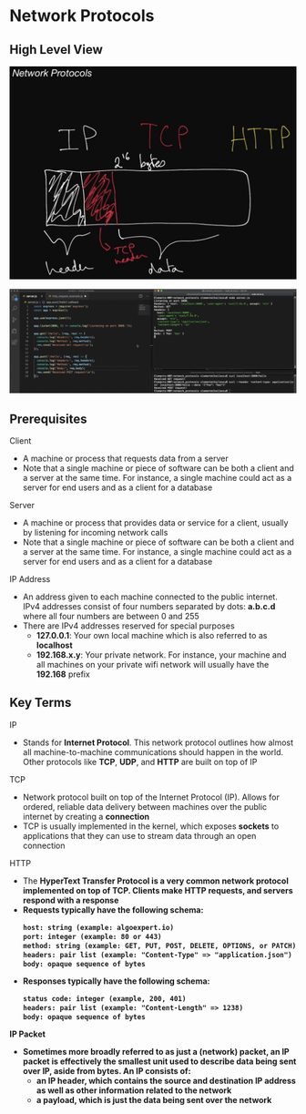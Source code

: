 # Network Protocols

## High Level View

![High Level View of Network Protocols Photo 1](https://github.com/TommyMynnSon/AlgoExpert-Personal-Notes/blob/main/systems-expert/images/4_network_protocols_photo_1.png)

![High Level View of Network Protocols Photo 2](https://github.com/TommyMynnSon/AlgoExpert-Personal-Notes/blob/main/systems-expert/images/4_network_protocols_photo_2.png)

## Prerequisites

Client
- A machine or process that requests data from a server
- Note that a single machine or piece of software can be both a client and a server at the same time. For instance, a single machine could act as a server for end users and as a client for a database

Server
- A machine or process that provides data or service for a client, usually by listening for incoming network calls
- Note that a single machine or piece of software can be both a client and a server at the same time. For instance, a single machine could act as a server for end users and as a client for a database

IP Address
- An address given to each machine connected to the public internet. IPv4 addresses consist of four numbers separated by dots: <b>a.b.c.d</b> where all four numbers are between 0 and 255
- There are IPv4 addresses reserved for special purposes
  - <b>127.0.0.1</b>: Your own local machine which is also referred to as <b>localhost</b>
  - <b>192.168.x.y</b>: Your private network. For instance, your machine and all machines on your private wifi network will usually have the <b>192.168</b> prefix

## Key Terms

IP
- Stands for <b>Internet Protocol</b>. This network protocol outlines how almost all machine-to-machine communications should happen in the world. Other protocols like <b>TCP</b>, <b>UDP</b>, and <b>HTTP</b> are built on top of IP

TCP
- Network protocol built on top of the Internet Protocol (IP). Allows for ordered, reliable data delivery between machines over the public internet by creating a <b>connection</b>
- TCP is usually implemented in the kernel, which exposes <b>sockets</b> to applications that they can use to stream data through an open connection

HTTP
- The <b>H<b>yper<b>T</b>ext <b>T</b>ransfer <b>P</b>rotocol is a very common network protocol implemented on top of TCP. Clients make HTTP requests, and servers respond with a response
- Requests typically have the following schema:
  ```
  host: string (example: algoexpert.io)
  port: integer (example: 80 or 443)
  method: string (example: GET, PUT, POST, DELETE, OPTIONS, or PATCH)
  headers: pair list (example: "Content-Type" => "application.json")
  body: opaque sequence of bytes
  ```
- Responses typically have the following schema:
  ```
  status code: integer (example, 200, 401)
  headers: pair list (example: "Content-Length" => 1238)
  body: opaque sequence of bytes
  ```

IP Packet
- Sometimes more broadly referred to as just a (network) <b>packet</b>, an IP packet is effectively the smallest unit used to describe data being sent over <b>IP</b>, aside from bytes. An IP consists of:
  - an <b>IP header</b>, which contains the source and destination <b>IP address</b> as well as other information related to the network
  - a <b>payload</b>, which is just the data being sent over the network
